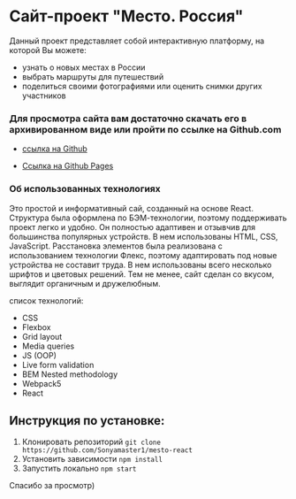 # Сайт-проект "Место. Россия"

Данный проект представляет собой интерактивную платформу, на которой Вы можете:

-   узнать о новых местах в России
-   выбрать маршруты для путешествий
-   поделиться своими фотографиями или оценить снимки других участников

### Для просмотра сайта вам достаточно скачать его в архивированном виде или пройти по ссылке на Github.com

-   [ссылка на Github](https://github.com/homo-errantium/mesto-react)

-   [Ссылка на Github Pages](https://homo-errantium.github.io/mesto-react/)

### **Об использованных технологиях**

Это простой и информативный сай, созданный на основе React. Структура была оформлена по БЭМ-технологии, поэтому поддерживать проект легко и удобно. Он полностью адаптивен и отзывчив для большинства популярных устройств. В нем использованы HTML, CSS, JavaScript. Расстановка элементов была реализована с использованием технологии Флекс, поэтому адаптировать под новые устройства не составит труда. В нем использованы всего несколько шрифтов и цветовых решений. Тем не менее, сайт сделан со вкусом, выглядит органичным и дружелюбным.

cписок технологий:

-   CSS
-   Flexbox
-   Grid layout
-   Media queries
-   JS (OOP)
-   Live form validation
-   BEM Nested methodology
-   Webpack5
-   React

## Инструкция по установке:

1. Клонировать репозиторий
   `git clone https://github.com/Sonyamaster1/mesto-react`
2. Установить зависимости
   `npm install`
3. Запустить локально
   `npm start`

Спасибо за просмотр)
